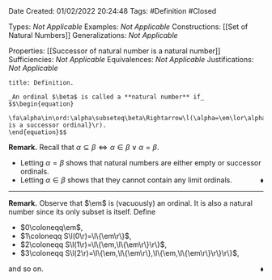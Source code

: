 <br />
<br />

Date Created: 01/02/2022 20:24:48
Tags: #Definition #Closed 

Types: _Not Applicable_
Examples: _Not Applicable_
Constructions: [[Set of Natural Numbers]]
Generalizations: _Not Applicable_

Properties: [[Successor of natural number is a natural number]]
Sufficiencies: _Not Applicable_
Equivalences: _Not Applicable_
Justifications: _Not Applicable_

``` ad-Definition
title: Definition.

_An ordinal $\beta$ is called a **natural number** if_
$$\begin{equation}
    \fa\alpha\in\ord:\alpha\subseteq\beta\Rightarrow\l(\alpha=\em\lor\alpha\textit{ is a successor ordinal}\r).
\end{equation}$$

```

**Remark.** Recall that $\alpha\subseteq\beta\Leftrightarrow\alpha\in\beta\lor\alpha=\beta$.
* Letting $\alpha=\beta$ shows that natural numbers are either empty or successor ordinals.
* Letting $\alpha\in\beta$ shows that they cannot contain any limit ordinals.<span style="float:right;">$\blacklozenge$</span>

---

**Remark.** Observe that $\em$ is (vacuously) an ordinal. It is also a natural number since its only subset is itself. Define
* $0\coloneqq\em$,
* $1\coloneqq S\l(0\r)=\l\{\em\r\}$,
* $2\coloneqq S\l(1\r)=\l\{\em,\l\{\em\r\}\r\}$,
* $3\coloneqq S\l(2\r)=\l\{\em,\l\{\em\r\},\l\{\em,\l\{\em\r\}\r\}\r\}$,

and so on.<span style="float:right;">$\blacklozenge$</span>
